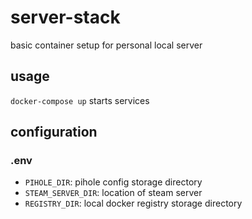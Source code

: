 # server-stack

basic container setup for personal local server

## usage

`docker-compose up` starts services

## configuration

### .env

- `PIHOLE_DIR`: pihole config storage directory
- `STEAM_SERVER_DIR`: location of steam server
- `REGISTRY_DIR`: local docker registry storage directory
